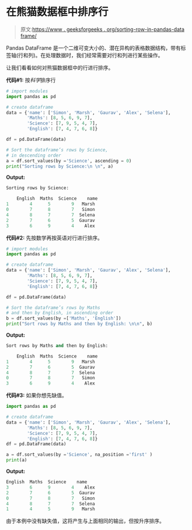 # 在熊猫数据框中排序行

> 原文:[https://www . geeksforgeeks . org/sorting-row-in-pandas-data frame/](https://www.geeksforgeeks.org/sorting-rows-in-pandas-dataframe/)

Pandas DataFrame 是一个二维可变大小的、潜在异构的表格数据结构，带有标签轴(行和列)。在处理数据时，我们经常需要对行和列进行某些操作。

让我们看看如何对熊猫数据框中的行进行排序。

**代码#1:** 按*科学*排序行

```py
# import modules
import pandas as pd

# create dataframe
data = {'name': ['Simon', 'Marsh', 'Gaurav', 'Alex', 'Selena'], 
        'Maths': [8, 5, 6, 9, 7], 
        'Science': [7, 9, 5, 4, 7],
        'English': [7, 4, 7, 6, 8]}

df = pd.DataFrame(data)

# Sort the dataframe’s rows by Science,
# in descending order
a = df.sort_values(by ='Science', ascending = 0)
print("Sorting rows by Science:\n \n", a)
```

**Output:**

```py
Sorting rows by Science:

    English  Maths  Science    name
1        4      5        9   Marsh
0        7      8        7   Simon
4        8      7        7  Selena
2        7      6        5  Gaurav
3        6      9        4    Alex

```

**代码#2:** 先按数学再按英语对行进行排序。

```py
# import modules
import pandas as pd

# create dataframe
data = {'name': ['Simon', 'Marsh', 'Gaurav', 'Alex', 'Selena'], 
        'Maths': [8, 5, 6, 9, 7], 
        'Science': [7, 9, 5, 4, 7],
        'English': [7, 4, 7, 6, 8]}

df = pd.DataFrame(data)

# Sort the dataframe’s rows by Maths
# and then by English, in ascending order
b = df.sort_values(by =['Maths', 'English'])
print("Sort rows by Maths and then by English: \n\n", b)
```

**Output:**

```py
Sort rows by Maths and then by English: 

    English  Maths  Science    name
1        4      5        9   Marsh
2        7      6        5  Gaurav
4        8      7        7  Selena
0        7      8        7   Simon
3        6      9        4    Alex

```

**代码#3:** 如果你想先缺值。

```py
import pandas as pd

# create dataframe
data = {'name': ['Simon', 'Marsh', 'Gaurav', 'Alex', 'Selena'], 
        'Maths': [8, 5, 6, 9, 7], 
        'Science': [7, 9, 5, 4, 7],
        'English': [7, 4, 7, 6, 8]}
df = pd.DataFrame(data)

a = df.sort_values(by ='Science', na_position ='first' )
print(a)
```

**Output:**

```py
English  Maths  Science    name
3        6      9        4    Alex
2        7      6        5  Gaurav
0        7      8        7   Simon
4        8      7        7  Selena
1        4      5        9   Marsh

```

由于本例中没有缺失值，这将产生与上面相同的输出，但按升序排序。